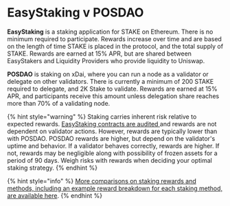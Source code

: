 # EasyStaking v POSDAO

**EasyStaking** is a staking application for STAKE on Ethereum. There is no minimum required to participate. Rewards increase over time and are based on the length of time STAKE is placed in the protocol, and the total supply of STAKE.  Rewards are earned at 15% APR, but are shared between EasyStakers and Liquidity Providers who provide liquidity to Uniswap. 

**POSDAO** is staking on xDai, where you can run a node as a validator or delegate on other validators. There is currently a minimum of 200 STAKE required to delegate, and 2K Stake to validate. Rewards are earned at 15% APR, and participants receive this amount unless delegation share reaches more than 70% of a validating node.

{% hint style="warning" %}
Staking carries inherent risk relative to expected rewards. [EasyStaking contracts are audited ](../../../for-developers/security-audits.md#easystaking-audit-by-quantstamp)and rewards are not dependent on validator actions. However, rewards are typically lower than with POSDAO. POSDAO rewards are higher, but depend on the validator's uptime and behavior. If a validator behaves correctly, rewards are higher. If not, rewards may be negligible along with possibility of frozen assets for a period of 90 days. Weigh risks with rewards when deciding your optimal staking strategy.
{% endhint %}

{% hint style="info" %}
[More comparisons on staking rewards and methods, including an example reward breakdown for each staking method, are available here](../../../for-stakers/stake-token/stake-reward-mechanics/staking-rewards-comparison.md).
{% endhint %}



